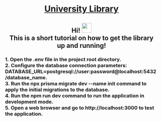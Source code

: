 <a href="https://github.com/besssty/Library/" target="_blank"><h1 align="center">University Library</h1></a>
<h2 align="center">Hi! <img src="https://github.com/blackcater/blackcater/raw/main/images/Hi.gif" height="32"/> </br> This is a short tutorial on how to get the library up and running!</h2>
<h3>1. Open the .env file in the project root directory. </br>
2. Configure the database connection parameters: </br> DATABASE_URL=postgresql://user:password@localhost:5432/database_name. </br>
3. Run the npx prisma migrate dev --name init command to apply the initial migrations to the database. </br>
4. Run the npm run dev command to run the application in development mode. </br>
5. Open a web browser and go to http://localhost:3000 to test the application.</h3>

